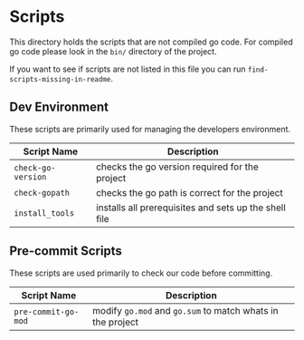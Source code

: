 # Scripts

This directory holds the scripts that are not compiled go code. For
compiled go code please look in the `bin/` directory of the project.

If you want to see if scripts are not listed in this file you can run
`find-scripts-missing-in-readme`.

<!-- Table of Contents auto-generated with `pre-commit` and `markdown-toc` -->
<!-- Regenerate with "pre-commit run -a markdown-toc" -->

<!-- toc -->


<!-- tocstop -->

## Dev Environment

These scripts are primarily used for managing the developers
environment.

| Script Name            | Description                                          |
| ---------------------- | ---------------------------------------------------- |
| `check-go-version`     | checks the go version required for the project |
| `check-gopath`         | checks the go path is correct for the project  |
| `install_tools`        | installs all prerequisites and sets up the shell file |

## Pre-commit Scripts

These scripts are used primarily to check our code before
committing.

| Script Name                   | Description                                                       |
| ----------------------------- | ------------------------------------------------------------------|
| `pre-commit-go-mod`           | modify `go.mod` and `go.sum` to match whats in the project        |
